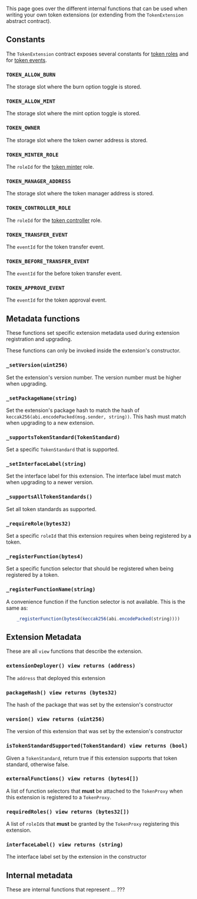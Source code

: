 This page goes over the different internal functions that can be used when writing your own token extensions (or extending from the `TokenExtension` abstract contract).

## Constants

The `TokenExtension` contract exposes several constants for [token roles](../tokens/token-roles/token-roles.md) and for [token events](./token-events.md).

### `TOKEN_ALLOW_BURN`
The storage slot where the burn option toggle is stored.

### `TOKEN_ALLOW_MINT`
The storage slot where the mint option toggle is stored.

### `TOKEN_OWNER`
The storage slot where the token owner address is stored.

### `TOKEN_MINTER_ROLE`
The `roleId` for the [token minter](../tokens/token-roles/token-roles.md#minter) role.

### `TOKEN_MANAGER_ADDRESS`
The storage slot where the token manager address is stored.

### `TOKEN_CONTROLLER_ROLE`
The `roleId` for the [token controller](../tokens/token-roles/token-roles.md#controller) role.

### `TOKEN_TRANSFER_EVENT`
The `eventId` for the token transfer event.

### `TOKEN_BEFORE_TRANSFER_EVENT`
The `eventId` for the before token transfer event.

### `TOKEN_APPROVE_EVENT`
The `eventId` for the token approval event.

## Metadata functions

These functions set specific extension metadata used during extension registration and upgrading. 

These functions can only be invoked inside the extension's constructor.

### `_setVersion(uint256)`

Set the extension's version number. The version number must be higher when upgrading.

### `_setPackageName(string)`

Set the extension's package hash to match the hash of `keccak256(abi.encodePacked(msg.sender, string))`. This hash must match when upgrading to a new extension.

### `_supportsTokenStandard(TokenStandard)`

Set a specific `TokenStandard` that is supported. 

### `_setInterfaceLabel(string)`

Set the interface label for this extension. The interface label must match when upgrading to a newer version.

### `_supportsAllTokenStandards()`

Set all token standards as supported.

### `_requireRole(bytes32)`

Set a specific `roleId` that this extension requires when being registered by a token.

### `_registerFunction(bytes4)`

Set a specific function selector that should be registered when being registered by a token.

### `_registerFunctionName(string)`

A convenience function if the function selector is not available. This is the same as:

```js
    _registerFunction(bytes4(keccak256(abi.encodePacked(string))))
```

## Extension Metadata

These are all `view` functions that describe the extension.

### `extensionDeployer() view returns (address)`

The `address` that deployed this extension

### `packageHash() view returns (bytes32)`

The hash of the package that was set by the extension's constructor

### `version() view returns (uint256)`

The version of this extension that was set by the extension's constructor

### `isTokenStandardSupported(TokenStandard) view returns (bool)`

Given a `TokenStandard`, return true if this extension supports that token standard, otherwise false.

### `externalFunctions() view returns (bytes4[])`

A list of function selectors that **must** be attached to the `TokenProxy` when this extension is registered to a `TokenProxy`.

### `requiredRoles() view returns (bytes32[])`

A list of `roleId`s that **must** be granted by the `TokenProxy` registering this extension.

### `interfaceLabel() view returns (string)`

The interface label set by the extension in the constructor

## Internal metadata

These are internal functions that represent ... ???